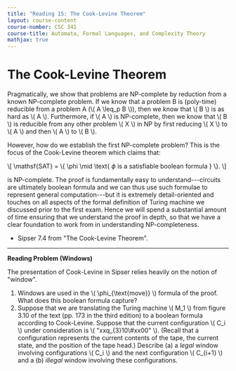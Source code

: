 ```yaml
---
title: "Reading 15: The Cook-Levine Theorem"
layout: course-content
course-number: CSC 341
course-title: Automata, Formal Languages, and Complexity Theory
mathjax: true
---
```


# The Cook-Levine Theorem

Pragmatically, we show that problems are NP-complete by reduction from a known NP-complete problem.
If we know that a problem B is (poly-time) reducible from a problem A (\\( A \leq_p B \\)), then we know that \\( B \\) is as hard as \\( A \\).
Furthermore, if \\( A \\) is NP-complete, then we know that \\( B \\) is reducible from any other problem \\( X \\) in NP by first reducing \\( X \\) to \\( A \\) and then \\( A \\) to \\( B \\).

However, how do we establish the first NP-complete problem?
This is the focus of the Cook-Levine theorem which claims that:

\\[
\mathsf{SAT} = \\{ \phi \mid \text{ $\phi$ is a satisfiable boolean formula } \\}.
\\]

is NP-complete.
The proof is fundamentally easy to understand---circuits are ultimately boolean formula and we can thus use such formulae to represent general computation---but it is extremely detail-oriented and touches on all aspects of the formal definition of Turing machine we discussed prior to the first exam.
Hence we will spend a substantial amount of time ensuring that we understand the proof in depth, so that we have a clear foundation to work from in understanding NP-completeness.

* Sipser 7.4 from "The Cook-Levine Theorem".

---

**Reading Problem (Windows)**

The presentation of Cook-Levine in Sipser relies heavily on the notion of "window".

1. Windows are used in the \\( \phi_{\text{move}} \\) formula of the proof.
   What does this boolean formula capture?
2. Suppose that we are translating the Turing machine \\( M_1 \\) from figure 3.10 of the text (pp. 173 in the third edition) to a boolean formula according to Cook-Levine.
   Suppose that the current configuration \\( C_i \\) under consideration is \\( "xxq_{3}10\\#xx00" \\).
   (Recall that a configuration represents the current contents of the tape, the current state, and the position of the tape head.)
   Describe (a) a *legal* window involving configurations \\( C_i \\) and the next configuration \\( C_{i+1} \\) and a (b) *illegal* window involving these configurations.
